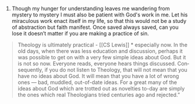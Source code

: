 1. Though my hunger for understanding leaves me wandering from mystery to mystery I must also be patient with God's work in me. Let his miraculous work enact itself in my life, so that this would not be a study of abstraction but faith manifest. Once saved always saved, can you lose it doesn’t matter if you are making a practice of sin.

> Theology is ultimately practical - [[CS Lewis]]
	* espe­cially now. In the old days, when there was less edu­ca­tion and dis­cus­sion, per­haps it was pos­si­ble to get on with a very few sim­ple ideas about God. But it is not so now. Every­one reads, every­one hears things dis­cussed. Con­se­quently, if you do not lis­ten to The­ol­ogy, that will not mean that you have no ideas about God. It will mean that you have a lot of wrong ones — bad, mud­dled, out-of-date ideas. For a great many of the ideas about God which are trot­ted out as novel­ties to-day are simply the ones which real The­olo­gians tried cen­turies ago and rejected.” 

